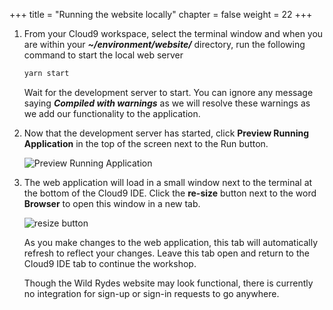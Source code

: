 +++
title = "Running the website locally"
chapter = false
weight = 22
+++

1. From your Cloud9 workspace, select the terminal window and when you are within your ***~/environment/website/*** directory, run the following command to start the local web server

    ```bash
    yarn start
    ```

    Wait for the development server to start. You can ignore any message saying ***Compiled with warnings*** as we will resolve these warnings as we add our functionality to the application. 
    
2. Now that the development server has started, click **Preview Running Application** in the top of the screen next to the Run button.

    ![Preview Running Application](../../images/cloud9-local-preview.png)
    
3. The web application will load in a small window next to the terminal at the bottom of the Cloud9 IDE. Click the **re-size** button next to the word **Browser** to open this window in a new tab.

    ![resize button](../../images/cloud9-resize-live-preview.png)
    
    As you make changes to the web application, this tab will automatically refresh to reflect your changes. Leave this tab open and return to the Cloud9 IDE tab to continue the workshop.

    Though the Wild Rydes website may look functional, there is currently no integration for sign-up or sign-in requests to go anywhere.
